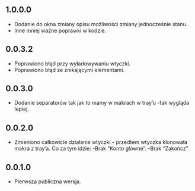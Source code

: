 1.0.0.0
-----
* Dodanie do okna zmiany opisu możliwości zmiany jednocześnie stanu.
* Inne mniej ważne poprawki w kodzie.

0.0.3.2
-----
* Poprawiono błąd przy wyładowywaniu wtyczki.
* Poprawiono błąd ze znikającymi elementami.

0.0.3.0
-----
* Dodanie separatorów tak jak to mamy w makrach w tray’u -tak wygląda lepiej.

0.0.2.0
-----
* Zmieniono całkowicie działanie wtyczki - przedtem wtyczka klonowała makra z tray’a. Co za tym idzie:
  -Brak “Konto główne”.
  -Brak “Zakończ”.
  
0.0.1.0
-----
* Pierwsza publiczna wersja.
